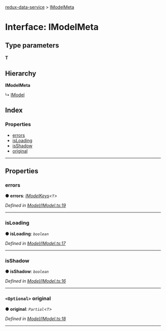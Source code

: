 [redux-data-service](../README.md) > [IModelMeta](../interfaces/imodelmeta.md)

# Interface: IModelMeta

## Type parameters
#### T 
## Hierarchy

**IModelMeta**

↳  [IModel](imodel.md)

## Index

### Properties

* [errors](imodelmeta.md#errors)
* [isLoading](imodelmeta.md#isloading)
* [isShadow](imodelmeta.md#isshadow)
* [original](imodelmeta.md#original)

---

## Properties

<a id="errors"></a>

###  errors

**● errors**: *[IModelKeys](../#imodelkeys)<`T`>*

*Defined in [Model/IModel.ts:19](https://github.com/Rediker-Software/redux-data-service/blob/9e76fc2/src/Model/IModel.ts#L19)*

___
<a id="isloading"></a>

###  isLoading

**● isLoading**: *`boolean`*

*Defined in [Model/IModel.ts:17](https://github.com/Rediker-Software/redux-data-service/blob/9e76fc2/src/Model/IModel.ts#L17)*

___
<a id="isshadow"></a>

###  isShadow

**● isShadow**: *`boolean`*

*Defined in [Model/IModel.ts:16](https://github.com/Rediker-Software/redux-data-service/blob/9e76fc2/src/Model/IModel.ts#L16)*

___
<a id="original"></a>

### `<Optional>` original

**● original**: *`Partial`<`T`>*

*Defined in [Model/IModel.ts:18](https://github.com/Rediker-Software/redux-data-service/blob/9e76fc2/src/Model/IModel.ts#L18)*

___

